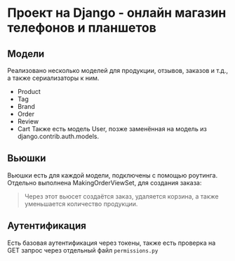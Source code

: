 # Проект на Django - онлайн магазин телефонов и планшетов
## Модели
Реализовано несколько моделей для продукции, отзывов, заказов и т.д., а также сериализаторы к ним.
- Product
- Tag
- Brand
- Order
- Review
- Cart
Также есть модель User, позже заменённая на модель из django.contrib.auth.models.

## Вьюшки
Вьюшки есть для каждой модели, подключены с помощью роутинга.
Отдельно выполнена MakingOrderViewSet, для создания заказа:
> Через этот вьюсет создаётся заказ, удаляется корзина, а также уменьшается количество продукции.

## Аутентификация
Есть базовая аутентификация через токены, также есть проверка на GET запрос через отдельный файл `permissions.py`

